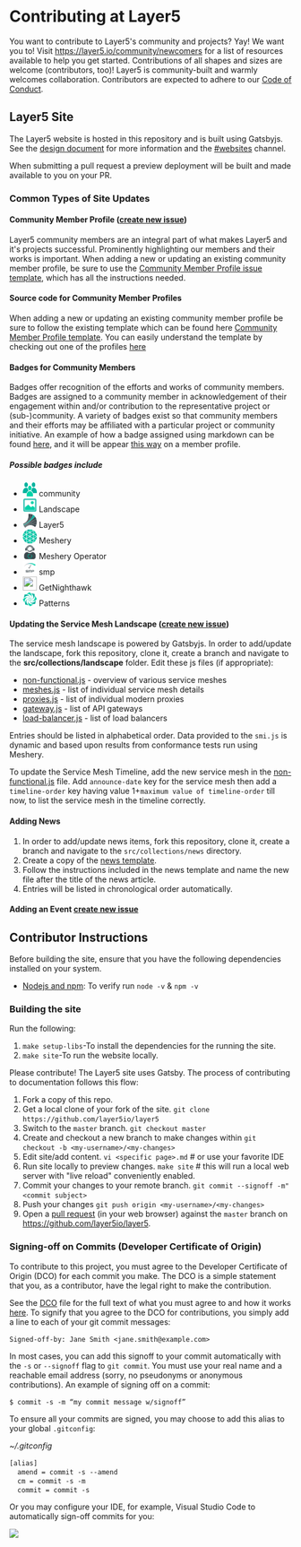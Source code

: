 # Contributing at Layer5
You want to contribute to Layer5's community and projects? Yay! We want you to! Visit https://layer5.io/community/newcomers for a list of resources available to help you get started. Contributions of all shapes and sizes are welcome (contributors, too)! Layer5 is community-built and warmly welcomes collaboration. Contributors are expected to adhere to our [Code of Conduct](.CODE_OF_CONDUCT.md).

## Layer5 Site
The Layer5 website is hosted in this repository and is built using Gatsbyjs. See the [design document](https://docs.google.com/document/d/1rvUZy2_S1a2_14BAQIg6b9cMhUuu04kYzkOPDPaPptI/edit#) for more information and the [#websites](https://layer5io.slack.com/archives/C015QJKUMPU) channel.

When submitting a pull request a preview deployment will be built and made available to you on your PR.

### Common Types of Site Updates

#### Community Member Profile ([create new issue](https://github.com/layer5io/layer5/issues/new?assignees=&labels=area%2Fcommunity&template=New+Member+Profile.md&title=%5BCommunity%5D+Member+Profile%3A))

Layer5 community members are an integral part of what makes Layer5 and it's projects successful. Prominently highlighting our members and their works is important. When adding a new or updating an existing community member profile, be sure to use the [Community Member Profile issue template](https://github.com/layer5io/layer5/issues/new?assignees=&labels=area%2Fcommunity&template=New+Member+Profile.md&title=%5BCommunity%5D+Member+Profile%3A), which has all the instructions needed.

#### Source code for Community Member Profiles

When adding a new or updating an existing community member profile be sure to follow the existing template which can be found here [Community Member Profile template](https://github.com/layer5io/layer5/tree/master/src/collections/members/_member-profile-template). You can easily understand the template by checking out one of the profiles [here](https://github.com/layer5io/layer5/blob/master/src/collections/members/abishek-kumar/index.mdx)


#### Badges for Community Members

Badges offer recognition of the efforts and works of community members.  Badges are assigned to a community member in acknowledgement of their engagement within and/or contribution to the representative project or (sub-)community. A variety of badges exist so that community members and their efforts may be affiliated with a particular project or community initiative. An example of how a badge assigned using markdown can be found [here](https://github.com/layer5io/layer5/blob/master/src/collections/members/abishek-kumar/index.mdx), and it will be appear [this way](https://layer5.io/community/members/abishek-kumar) on a member profile.
##### Possible badges include

- <img src="https://github.com/layer5io/layer5/blob/master/src/sections/Community/Member-single/community-green.svg" width="25px" height="25px"/> community
- <img src="https://github.com/layer5io/layer5/blob/master/src/sections/Community/Member-single/landscape-green.png" width="25px" height="25px"/> Landscape
- <img src="https://github.com/layer5io/layer5/blob/master/src/sections/Community/Member-single/layer5-image-hub.svg" width="25px" height="25px"/> Layer5
- <img src="https://github.com/layer5io/layer5/blob/master/src/sections/Community/Member-single/meshery-logo-light.svg" width="25px" height="25px"/> Meshery
- <img src="https://github.com/layer5io/layer5/blob/master/src/sections/Community/Member-single/meshery-operator-dark.svg" width="25px" height="25px"/> Meshery Operator
- <img src="https://github.com/layer5io/layer5/blob/master/src/sections/Community/Member-single/smp-dark-text.svg" width="25px" height="25px"/> smp
- <img src="https://github.com/layer5io/layer5/blob/master/src/sections/Community/Member-single/getnighthawk-logo.png" width="25px" height="25px"/> GetNighthawk
- <img src="https://github.com/layer5io/layer5/blob/master/src/sections/Community/Member-single/patterns-logo.png" width="25px" height="25px"/> Patterns

#### <a name="updating-the-service-mesh-landscape">Updating the Service Mesh Landscape ([create new issue](https://github.com/layer5io/layer5/issues/new?assignees=&labels=area%2Flandscape&template=landscape.md&title=%5BLandscape%5D))

The service mesh landscape is powered by Gatsbyjs. In order to add/update the landscape, fork this repository, clone it, create a branch and navigate to the **src/collections/landscape** folder. Edit these js files (if appropriate):

- [non-functional.js](https://github.com/layer5io/layer5/blob/master/src/collections/landscape/non-functional.js) - overview of various service meshes
- [meshes.js](https://github.com/layer5io/layer5/blob/master/src/collections/landscape/meshes.js) - list of individual service mesh details
- [proxies.js](https://github.com/layer5io/layer5/blob/master/src/collections/landscape/proxies.js) - list of individual modern proxies
- [gateway.js](https://github.com/layer5io/layer5/blob/master/src/collections/landscape/gateways.js) - list of API gateways
- [load-balancer.js](https://github.com/layer5io/layer5/blob/master/src/collections/landscape/load-balancer.js) - list of load balancers

Entries should be listed in alphabetical order. Data provided to the `smi.js` is dynamic and based upon results from conformance tests run using Meshery.

To update the Service Mesh Timeline, add the new service mesh in the [non-functional.js](https://github.com/layer5io/layer5/blob/master/src/collections/landscape/non-functional.js) file. Add `announce-date` key for the service mesh then add a `timeline-order` key having value 1+`maximum value of timeline-order` till now, to list the service mesh in the timeline correctly.

#### <a name="news">Adding News</a>

1. In order to add/update news items, fork this repository, clone it, create a branch and navigate to the `src/collections/news` directory.
1. Create a copy of the [news template](https://github.com/layer5io/layer5/tree/master/src/collections/news/0000-00-00-news-template).
1. Follow the instructions included in the news template and name the new file after the title of the news article.
1. Entries will be listed in chronological order automatically.

#### <a name="events">Adding an Event</a> [create new issue](https://github.com/layer5io/layer5/issues/new?assignees=&labels=area%2Fevents&template=events.md&title=%5BEvent%5D)


## Contributor Instructions

Before building the site, ensure that you have the following dependencies installed on your system.

- [Nodejs and npm](https://nodejs.org/en/): To verify run `node -v` & `npm -v`

### Building the site

Run the following:

1. `make setup-libs`-To install the dependencies for the running the site.
1. `make site`-To run the website locally.

Please contribute! The Layer5 site uses Gatsby. The process of contributing to documentation follows this flow:

1. Fork a copy of this repo.
1. Get a local clone of your fork of the site.
`git clone https://github.com/layer5io/layer5`
1. Switch to the `master` branch.
`git checkout master`
1. Create and checkout a new branch to make changes within
`git checkout -b <my-username>/<my-changes>`
1. Edit site/add content.
`vi <specific page>.md` # or use your favorite IDE
1. Run site locally to preview changes.
`make site` # this will run a local web server with "live reload" conveniently enabled.
1. Commit your changes to your remote branch.
`git commit --signoff -m"<commit subject>`
1. Push your changes
`git push origin <my-username>/<my-changes>`
1. Open a [pull request](../../pulls) (in your web browser) against the `master` branch on https://github.com/layer5io/layer5.

### <a name="commit-signing">Signing-off on Commits (Developer Certificate of Origin)</a>

To contribute to this project, you must agree to the Developer Certificate of
Origin (DCO) for each commit you make. The DCO is a simple statement that you,
as a contributor, have the legal right to make the contribution.

See the [DCO](https://developercertificate.org) file for the full text of what you must agree to
and how it works [here](https://github.com/probot/dco#how-it-works).
To signify that you agree to the DCO for contributions, you simply add a line to each of your
git commit messages:

```
Signed-off-by: Jane Smith <jane.smith@example.com>
```

In most cases, you can add this signoff to your commit automatically with the
`-s` or `--signoff` flag to `git commit`. You must use your real name and a reachable email
address (sorry, no pseudonyms or anonymous contributions). An example of signing off on a commit:
```
$ commit -s -m “my commit message w/signoff”
```

To ensure all your commits are signed, you may choose to add this alias to your global ```.gitconfig```:

*~/.gitconfig*
```
[alias]
  amend = commit -s --amend
  cm = commit -s -m
  commit = commit -s
```
Or you may configure your IDE, for example, Visual Studio Code to automatically sign-off commits for you:

<a href="./.github/assets/images/git-signoff-vscode.png" ><img src="./.github/assets/images/git-signoff-vscode.png" width="50%"/><a>
